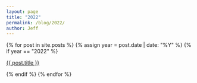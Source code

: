 ```yaml
---
layout: page
title: "2022"
permalink: /blog/2022/
author: Jeff
---
```

{% for post in site.posts %}
  {% assign year = post.date | date: "%Y" %}
  {% if year == "2022" %}
      <p><a href="{{ post.url }}">{{ post.title }}</a></p>
  {% endif %}
{% endfor %}
